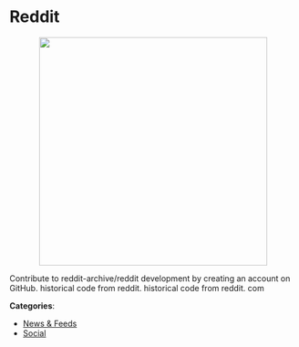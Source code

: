 # Reddit
<p align="center">
    <img width="400" src="https://raw.githubusercontent.com/apis-list/apis-list/apis/reddit/logo_256x256.png" />
</p>

Contribute to reddit-archive/reddit development by creating an account on GitHub.  historical code from reddit. historical code from reddit. com



**Categories**:
- [News & Feeds](https://github.com/apis-list/apis-list#news-and-feeds)
- [Social](https://github.com/apis-list/apis-list#social)





